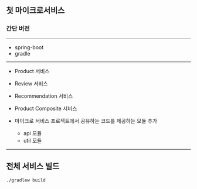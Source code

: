 ## 첫 마이크로서비스 
### 간단 버전
---
* spring-boot
* gradle

---
* Product 서비스
* Review 서비스
* Recommendation 서비스
* Product Composite 서비스

* 마이크로 서비스 프로젝트에서 공유하는 코드를 제공하는 모듈 추가
    * api 모듈
    * util 모듈 
    
---
## 전체 서비스 빌드
```shell
./gradlew build
```